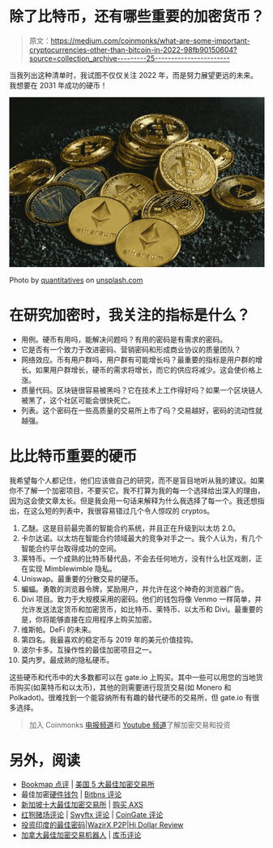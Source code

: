 # 除了比特币，还有哪些重要的加密货币？

> 原文：<https://medium.com/coinmonks/what-are-some-important-cryptocurrencies-other-than-bitcoin-in-2022-98fb90150604?source=collection_archive---------25----------------------->

当我列出这种清单时，我试图不仅仅关注 2022 年，而是努力展望更远的未来。我想要在 2031 年成功的硬币！

![](img/c9257e69b31b996f1d53bdc9c3d4773d.png)

Photo by [quantitatives](https://unsplash.com/@quantitatives) on [unsplash.com](https://unsplash.com/@quantitatives)

# **在研究加密时，我关注的指标是什么？**

*   用例。硬币有用吗，能解决问题吗？有用的密码是有需求的密码。
*   它是否有一个致力于改进密码、营销密码和形成商业协议的质量团队？
*   网络效应。币有用户群吗，用户群有可能增长吗？最重要的指标是用户群的增长。如果用户群增长，硬币的需求将增长，而它的供应将减少。这会使价格上涨。
*   质量代码。区块链很容易被黑吗？它在技术上工作得好吗？如果一个区块链人被黑了，这个社区可能会很快死亡。
*   列表。这个密码在一些高质量的交易所上市了吗？交易越好，密码的流动性就越强。

# **比比特币重要的硬币**

我希望每个人都记住，他们应该做自己的研究，而不是盲目地听从我的建议。如果你不了解一个加密项目，不要买它。我不打算为我的每一个选择给出深入的理由，因为这会使文章太长。但是我会用一句话来解释为什么我选择了每一个。我还想指出，在这么短的列表中，我很容易错过几个令人惊叹的 cryptos。

1.  乙醚。这是目前最完善的智能合约系统，并且正在升级到以太坊 2.0。
2.  卡尔达诺。以太坊在智能合约领域最大的竞争对手之一。我个人认为，有几个智能合约平台取得成功的空间。
3.  莱特币。一个成熟的比特币替代品，不会去任何地方，没有什么社区戏剧，正在实现 Mimblewimble 隐私。
4.  Uniswap。最重要的分散交易的硬币。
5.  蝙蝠。勇敢的浏览器令牌，奖励用户，并允许在这个神奇的浏览器广告。
6.  Divi 项目。致力于大规模采用的密码。他们的钱包将像 Venmo 一样简单，并允许发送法定货币和加密货币，如比特币、莱特币、以太币和 Divi。最重要的是，你将能够直接在应用程序上购买加密。
7.  维斯帕。DeFi 的未来。
8.  第四名。我最喜欢的稳定币与 2019 年的美元价值挂钩。
9.  波尔卡多。互操作性的最佳加密项目之一。
10.  莫内罗。最成熟的隐私硬币。

这些硬币和代币中的大多数都可以在 gate.io 上购买。其中一些可以用您的当地货币购买(如莱特币和以太币)，其他的则需要进行现货交易(如 Monero 和 Polkadot)。很难找到一个能容纳所有有趣的替代硬币的交易所，但 gate.io 有很多选择。

> 加入 Coinmonks [电报频道](https://t.me/coincodecap)和 [Youtube 频道](https://www.youtube.com/c/coinmonks/videos)了解加密交易和投资

# 另外，阅读

*   [Bookmap 点评](https://coincodecap.com/bookmap-review-2021-best-trading-software) | [美国 5 大最佳加密交易所](https://coincodecap.com/crypto-exchange-usa)
*   最佳加密[硬件钱包](/coinmonks/hardware-wallets-dfa1211730c6) | [Bitbns 评论](/coinmonks/bitbns-review-38256a07e161)
*   [新加坡十大最佳加密交易所](https://coincodecap.com/crypto-exchange-in-singapore) | [购买 AXS](https://coincodecap.com/buy-axs-token)
*   [红狗赌场评论](https://coincodecap.com/red-dog-casino-review) | [Swyftx 评论](https://coincodecap.com/swyftx-review) | [CoinGate 评论](https://coincodecap.com/coingate-review)
*   [投资印度的最佳密码](https://coincodecap.com/best-crypto-to-invest-in-india-in-2021)|[WazirX P2P](https://coincodecap.com/wazirx-p2p)|[Hi Dollar Review](https://coincodecap.com/hi-dollar-review)
*   [加拿大最佳加密交易机器人](https://coincodecap.com/5-best-crypto-trading-bots-in-canada) | [库币评论](https://coincodecap.com/kucoin-review)